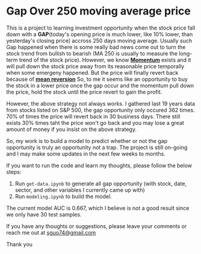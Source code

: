 # Gap Over 250 moving average price

This is a project to learning investment opportunity when the stock price fall down with a **GAP**(today's opening price is much lower, like 10% lower, than yesterday's closing price) accross 250 days moving average. Usually such Gap happened when there is some really bad news come out to turn the stock trend from bullish to bearish (MA 250 is usually to measure the long-term trend of the stock price). However, we know [**Momentum**](https://en.wikipedia.org/wiki/Momentum_(finance)) exists and it will pull down the stock price away from its reasonable price temporally when some emergeny happened. But the price will finally revert back because of [**mean reversion**](https://en.wikipedia.org/wiki/Mean_reversion_(finance)) So, to me it seems like an opportunity to buy the stock in a lower price once the gap occur and the momentum pull down the price, hold the stock until the price revert to gain the profit.

However, the above strategy not always works. I gathered last 19 years data from stocks listed on S&P 500, the gap opportunity only occured 362 times. 70% of times the price will revert back in 30 business days. There still exists 30% times taht the price won't go back and you may lose a great amount of money if you insist on the above strategy.

So, my work is to build a model to predict whether or not the gap opportunity is truly an opportunity not a trap. The project is still on-going and I may make some updates in the next few weeks to months.

If you want to run the code and learn my thoughts, please follow the below steps:

1. Run `get-data.ipynb` to generate all gap opportunity (with stock, date, sector, and other variables I currently came up with)
2. Run `modeling.ipynb` to build the model.

The current model AUC is 0.667, which I believe is not a good result since we only have 30 test samples.

If you have any thoughts or suggestions, please leave your comments or reach me out at sguo74@gmail.com

Thank you
